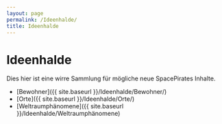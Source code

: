 ```yaml
---
layout: page
permalink: /Ideenhalde/
title: Ideenhalde
---
```


# Ideenhalde

Dies hier ist eine wirre Sammlung für mögliche neue SpacePirates Inhalte.

- [Bewohner]({{ site.baseurl }}/Ideenhalde/Bewohner/)
- [Orte]({{ site.baseurl }}/Ideenhalde/Orte/)
- [Weltraumphänomene]({{ site.baseurl }}/Ideenhalde/Weltraumphänomene)

